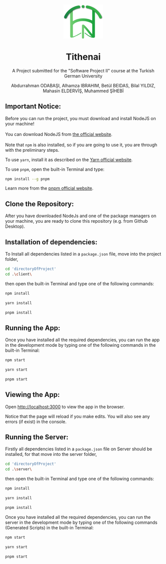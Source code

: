 <p align="center"> 
    <img
        src="./client/src/assets/logos/Uncircled Green.png"
        raw=true
        alt="tithenai_Logo"
        style="width: 128px" />
</p>

# <div align="center">Tithenai</div>

<p align="center">A Project submitted for the "Software Project II" course at the Turkish German University</p>

<p align="center">Abdurrahman ODABAŞI, Alhamza IBRAHIM, Betül BEIDAS, Bilal YILDIZ, Mahasin ELDERVİŞ, Muhammed ŞİHEBİ</p>

## Important Notice:
Before you can run the project, you must download and install NodeJS on your machine! 
<br><br>
You can download NodeJS from <a href="https://nodejs.org/en/download/">the official website</a>.
<br><br>
Note that `npm` is also installed, so if you are going to use it, you are through with the preliminary steps.

To use `yarn`, install it as described on the <a href="https://yarnpkg.com/getting-started/install">Yarn official website</a>.

To use `pnpm`, open the built-in Terminal and type:
```sh
npm install --g pnpm
```
Learn more from the <a href="https://pnpm.io/installation">pnpm official website</a>.
<br>

## Clone the Repository:

After you have downloaded NodeJs and one of the package managers on your machine, you are ready to clone this repository (e.g. from Github Desktop).

## Installation of dependencies:

To Install all dependencies listed in a `package.json` file, move into the project folder, 
```sh
cd 'directoryOfProject'
cd .\client\
```

then open the built-in Terminal and type one of the following commands:

```sh
npm install
```

```sh
yarn install
```

```sh
pnpm install
```

## Running the App:

Once you have installed all the required dependencies, you can run the app in the development mode by typing one of the following commands in the built-in Terminal:

```sh
npm start
```
```sh
yarn start
```
```sh
pnpm start
```

## Viewing the App:

Open [http://localhost:3000](http://localhost:3000) to view the app in the browser.

Notice that the page will reload if you make edits. You will also see any errors (if exist) in the console.


## Running the Server:

Firstly all dependencies listed in a `package.json` file on Server should be installed, for that move into the server folder, 
```sh
cd 'directoryOfProject'
cd .\server\
```

then open the built-in Terminal and type one of the following commands:

```sh
npm install
```

```sh
yarn install
```

```sh
pnpm install
```

Once you have installed all the required dependencies, you can run the server in the development mode by typing one of the following commands (Generated Scripts) in the built-in Terminal:

```sh
npm start
```
```sh
yarn start
```
```sh
pnpm start
```

